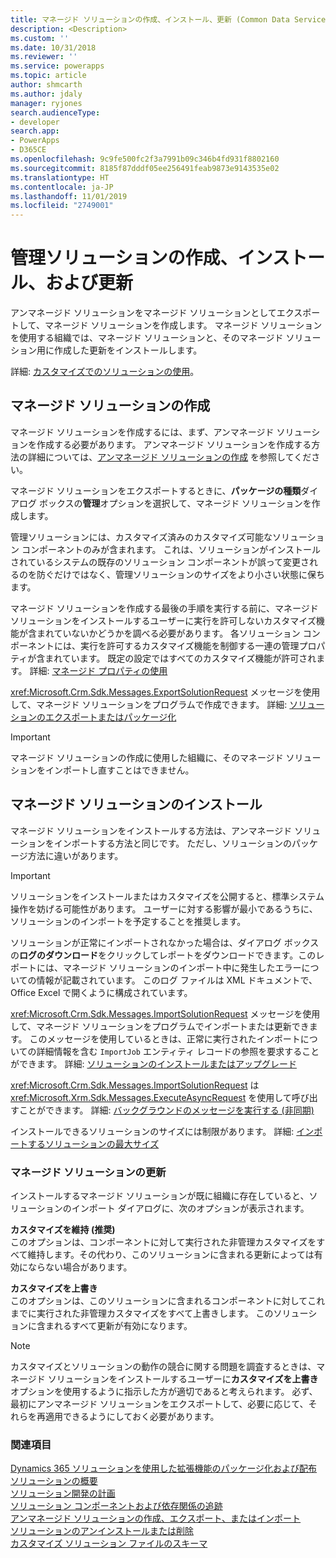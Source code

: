 ```yaml
---
title: マネージド ソリューションの作成、インストール、更新 (Common Data Service) | Microsoft Docs
description: <Description>
ms.custom: ''
ms.date: 10/31/2018
ms.reviewer: ''
ms.service: powerapps
ms.topic: article
author: shmcarth
ms.author: jdaly
manager: ryjones
search.audienceType:
- developer
search.app:
- PowerApps
- D365CE
ms.openlocfilehash: 9c9fe500fc2f3a7991b09c346b4fd931f8802160
ms.sourcegitcommit: 8185f87dddf05ee256491feab9873e9143535e02
ms.translationtype: HT
ms.contentlocale: ja-JP
ms.lasthandoff: 11/01/2019
ms.locfileid: "2749001"
---
```

# <a name="create-install-and-update-a-managed-solution"></a>管理ソリューションの作成、インストール、および更新

アンマネージド ソリューションをマネージド ソリューションとしてエクスポートして、マネージド ソリューションを作成します。 マネージド ソリューションを使用する組織では、マネージド ソリューションと、そのマネージド ソリューション用に作成した更新をインストールします。  
  
 詳細: [カスタマイズでのソリューションの使用](/dynamics365/customer-engagement/customize/use-solutions-for-your-customizations)。  
  
<a name="BKMK_CreateManagedSolution"></a>   

## <a name="create-a-managed-solution"></a>マネージド ソリューションの作成  
 マネージド ソリューションを作成するには、まず、アンマネージド ソリューションを作成する必要があります。 アンマネージド ソリューションを作成する方法の詳細については、[アンマネージド ソリューションの作成](create-export-import-unmanaged-solution.md#BKMK_CreateUnmanagedSolution) を参照してください。  
  
 マネージド ソリューションをエクスポートするときに、**パッケージの種類**ダイアログ ボックスの**管理**オプションを選択して、マネージド ソリューションを作成します。  
  
 管理ソリューションには、カスタマイズ済みのカスタマイズ可能なソリューション コンポーネントのみが含まれます。 これは、ソリューションがインストールされているシステムの既存のソリューション コンポーネントが誤って変更されるのを防ぐだけではなく、管理ソリューションのサイズをより小さい状態に保ちます。  
  
 マネージド ソリューションを作成する最後の手順を実行する前に、マネージド ソリューションをインストールするユーザーに実行を許可しないカスタマイズ機能が含まれていないかどうかを調べる必要があります。 各ソリューション コンポーネントには、実行を許可するカスタマイズ機能を制御する一連の管理プロパティが含まれています。 既定の設定ではすべてのカスタマイズ機能が許可されます。 詳細: [マネージド プロパティの使用](use-managed-properties.md)  
  
 <xref:Microsoft.Crm.Sdk.Messages.ExportSolutionRequest> メッセージを使用して、マネージド ソリューションをプログラムで作成できます。 詳細: [ソリューションのエクスポートまたはパッケージ化](work-solutions.md#BKMK_ExportPackageSolution)  
  
> [!IMPORTANT]
>  マネージド ソリューションの作成に使用した組織に、そのマネージド ソリューションをインポートし直すことはできません。  
  
<a name="BKMK_InstallManagedSolution"></a>   

## <a name="install-a-managed-solution"></a>マネージド ソリューションのインストール  
 マネージド ソリューションをインストールする方法は、アンマネージド ソリューションをインポートする方法と同じです。 ただし、ソリューションのパッケージ方法に違いがあります。  
  
> [!IMPORTANT]
>  ソリューションをインストールまたはカスタマイズを公開すると、標準システム操作を妨げる可能性があります。 ユーザーに対する影響が最小であるうちに、ソリューションのインポートを予定することを推奨します。  
  
 ソリューションが正常にインポートされなかった場合は、ダイアログ ボックスの**ログのダウンロード**をクリックしてレポートをダウンロードできます。このレポートには、マネージド ソリューションのインポート中に発生したエラーについての情報が記載されています。 このログ ファイルは XML ドキュメントで、Office Excel で開くように構成されています。  
  
 <xref:Microsoft.Crm.Sdk.Messages.ImportSolutionRequest> メッセージを使用して、マネージド ソリューションをプログラムでインポートまたは更新できます。 このメッセージを使用しているときは、正常に実行されたインポートについての詳細情報を含む `ImportJob` エンティティ レコードの参照を要求することができます。 詳細: [ソリューションのインストールまたはアップグレード](work-solutions.md#BKMK_InstallUpgradeSolution)  
  
 <xref:Microsoft.Crm.Sdk.Messages.ImportSolutionRequest> は <xref:Microsoft.Xrm.Sdk.Messages.ExecuteAsyncRequest> を使用して呼び出すことができます。 詳細: [バックグラウンドのメッセージを実行する (非同期)](/dynamics365/customer-engagement/developer/org-service/use-messages-request-response-classes-execute-method#bkmk_executeasync)  
  
 インストールできるソリューションのサイズには制限があります。 詳細: [インポートするソリューションの最大サイズ](create-export-import-unmanaged-solution.md#BKMK_MaxSizeOfSolution)  
  
<a name="BKMK_UpdateManagedSolution"></a>   

### <a name="update-a-managed-solution"></a>マネージド ソリューションの更新  
 インストールするマネージド ソリューションが既に組織に存在していると、ソリューションのインポート ダイアログに、次のオプションが表示されます。  
  
 **カスタマイズを維持 (推奨)**  
 このオプションは、コンポーネントに対して実行された非管理カスタマイズをすべて維持します。その代わり、このソリューションに含まれる更新によっては有効にならない場合があります。  
  
 **カスタマイズを上書き**  
 このオプションは、このソリューションに含まれるコンポーネントに対してこれまでに実行された非管理カスタマイズをすべて上書きします。 このソリューションに含まれるすべて更新が有効になります。  
  
> [!NOTE]
>  カスタマイズとソリューションの動作の競合に関する問題を調査するときは、マネージド ソリューションをインストールするユーザーに**カスタマイズを上書き**オプションを使用するように指示した方が適切であると考えられます。 必ず、最初にアンマネージド ソリューションをエクスポートして、必要に応じて、それらを再適用できるようにしておく必要があります。  
  
### <a name="see-also"></a>関連項目  
 [Dynamics 365 ソリューションを使用した拡張機能のパッケージ化および配布](/dynamics365/customer-engagement/developer/package-distribute-extensions-use-solutions)   
 [ソリューションの概要](introduction-solutions.md)   
 [ソリューション開発の計画](/dynamics365/customer-engagement/developer/plan-solution-development)   
 [ソリューション コンポーネントおよび依存関係の追跡](dependency-tracking-solution-components.md)   
 [アンマネージド ソリューションの作成、エクスポート、またはインポート](create-export-import-unmanaged-solution.md)   
 [ソリューションのアンインストールまたは削除](uninstall-delete-solution.md)   
 [カスタマイズ ソリューション ファイルのスキーマ](/dynamics365/customer-engagement/developer/customize-dev/customization-solutions-file-schema)